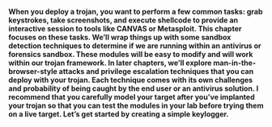 **When you deploy a trojan, you want to perform a few
common tasks: grab keystrokes, take screenshots, and
execute shellcode to provide an interactive session to
tools like CANVAS or Metasploit. This chapter focuses
on these tasks. We’ll wrap things up with some sandbox detection techniques to determine if we are running within an antivirus or forensics sandbox. These
modules will be easy to modify and will work within our trojan framework.
In later chapters, we’ll explore man-in-the-browser-style attacks and privilege escalation techniques that you can deploy with your trojan. Each technique comes with its own challenges and probability of being caught by the
end user or an antivirus solution. I recommend that you carefully model
your target after you’ve implanted your trojan so that you can test the modules in your lab before trying them on a live target. Let’s get started by creating a simple keylogger.**
